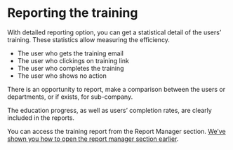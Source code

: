 # Reporting the training

With detailed reporting option, you can get a statistical detail of the users’ training.  These statistics allow measuring the efficiency.

* The user who gets the training email
* The user who clickings on training link
* The user who completes the training 
* The user who shows no action

There is an opportunity to report, make a comparison between the users or departments, or if exists, for sub-company.

The education progress, as well as users’ completion rates, are clearly included in the reports.

You can access the training report from the Report Manager section. [We’ve shown you how to open the report manager section earlier](https://www.keepnetlabs.com/documentation/#report-manager).
